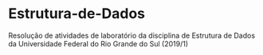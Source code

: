 # Estrutura-de-Dados
Resolução de atividades de laboratório da disciplina de Estrutura de Dados da Universidade Federal do Rio Grande do Sul (2019/1)
